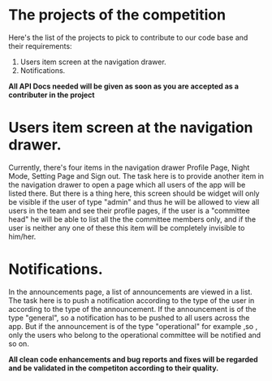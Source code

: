 # The projects of the competition
Here's the list of the projects to pick to contribute to our code base and their requirements:
1. Users item screen at the navigation drawer.
2. Notifications. 

**All API Docs needed will be given as soon as you are accepted as a contributer in the project**

# Users item screen at the navigation drawer.
Currently, there's four items in the navigation drawer Profile Page, Night Mode, Setting Page and Sign out.
The task here is to provide another item in the navigation drawer to open a page which all users of the app will be listed there.
But there is a thing here, this screen should be widget will only be visible if the user of type "admin" and 
thus he will be allowed to view all users in the team and see their profile pages, if the user is a "committee head" 
he will be able to list all the the committee members only, and if the user is neither any one of these this item will 
be completely invisible to him/her.


# Notifications. 
In the announcements page, a list of announcements are viewed in a list.
The task here is to push a notification according to the type of the user in according to the type of the announcement.
If the announcement is of the type "general", so a notification has to be pushed to all users across the app.
But if the announcement is of the type "operational" for example ,so , only the users who belong to 
the operational committee will be notified and so on.

**All clean code enhancements and bug reports and fixes will be regarded and be validated in the competiton according to their quality.**

